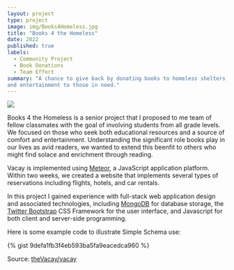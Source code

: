```yaml
---
layout: project
type: project
image: img/Books4Homeless.jpg
title: "Books 4 the Homeless"
date: 2022
published: true
labels:
  - Community Project
  - Book Donations
  - Team Effort
summary: "A chance to give back by donating books to homeless shelters, offering comfort
and entertainment to those in need."
---
```


<img class="img-fluid" src="../img/vacay/vacay-home-page.png">

Books 4 the Homeless is a senior project that I proposed to me team of
fellow classmates with the goal of involving students from all grade levels.
We focused on those who seek both educational resources and a source of
comfort and entertainment. Understanding the significant role books play in our
lives as avid readers, we wanted to extend this beenfit to others who might find solace
and enrichment through reading.

Vacay is implemented using [Meteor](http://meteor.com), a JavaScript application platform. Within two weeks, we created a website that implements several types of reservations including flights, hotels, and car rentals.

In this project I gained experience with full-stack web application design and associated technologies, including [MongoDB](http://mongodb.com) for database storage, the [Twitter Bootstrap](http://getbootstrap.com/) CSS Framework for the user interface, and Javascript for both client and server-side programming. 

Here is some example code to illustrate Simple Schema use:

{% gist 9defa1fb3f4eb593ba5fa9eacedca960 %}
 
Source: <a href="https://github.com/theVacay/vacay">theVacay/vacay</a>
